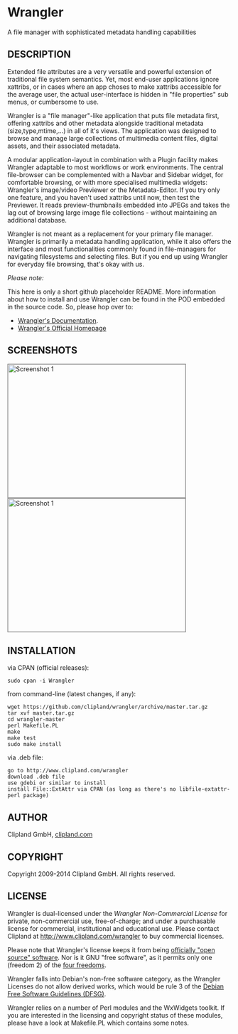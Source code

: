 Wrangler
========

A file manager with sophisticated metadata handling capabilities

## DESCRIPTION

Extended file attributes are a very versatile and powerful extension of traditional
file system semantics. Yet, most end-user applications ignore xattribs, or in cases
where an app choses to make xattribs accessible for the average user, the actual
user-interface is hidden in "file properties" sub menus, or cumbersome to use.

Wrangler is a "file manager"-like application that puts file metadata first, offering
xattribs and other metadata alongside traditional metadata (size,type,mtime,...)
in all of it's views. The application was designed to browse and manage large collections
of multimedia content files, digital assets, and their associated metadata.

A modular application-layout in combination with a Plugin facility makes Wrangler
adaptable to most workflows or work environments. The central file-browser can be
complemented with a Navbar and Sidebar widget, for comfortable browsing, or with
more specialised multimedia widgets: Wrangler's image/video Previewer or the Metadata-Editor.
If you try only one feature, and you haven't used xattribs until now, then test
the Previewer. It reads preview-thumbnails embedded into JPEGs and takes the lag
out of browsing large image file collections - without maintaining an additional
database.

Wrangler is not meant as a replacement for your primary file manager.
Wrangler is primarily a metadata handling
application, while it also offers the interface and most functionalities commonly
found in file-managers for navigating filesystems and selecting files. But if you
end up using Wrangler for everyday file browsing, that's okay with us.

_Please note:_

This here is only a short github placeholder README. More information about
how to install and use Wrangler can be found in the POD embedded in the source code.
So, please hop over to:

- [Wrangler's Documentation](http://search.cpan.org/perldoc?Wrangler).
- [Wrangler's Official Homepage](http://www.clipland.com/wrangler)

## SCREENSHOTS

<div>
<a href="https://raw.github.com/clipland/wrangler/master/screenshot1.png"><span><img src="https://raw.github.com/clipland/wrangler/master/screenshot1_small.png" width="400" height="300" alt="Screenshot 1" style="border: 1px solid #888;" /></span></a>
<a href="https://raw.github.com/clipland/wrangler/master/screenshot2.png"><span><img src="https://raw.github.com/clipland/wrangler/master/screenshot2_small.png" width="400" height="300" alt="Screenshot 1" style="border: 1px solid #888;" /></span></a>
</div>

## INSTALLATION

via CPAN (official releases):

    sudo cpan -i Wrangler

from command-line (latest changes, if any):

    wget https://github.com/clipland/wrangler/archive/master.tar.gz
    tar xvf master.tar.gz
    cd wrangler-master
    perl Makefile.PL
    make
    make test
    sudo make install

via .deb file:

    go to http://www.clipland.com/wrangler
    download .deb file
    use gdebi or similar to install
    install File::ExtAttr via CPAN (as long as there's no libfile-extattr-perl package)


## AUTHOR

Clipland GmbH, [clipland.com](http://www.clipland.com/)

## COPYRIGHT

Copyright 2009-2014 Clipland GmbH. All rights reserved.

## LICENSE

Wrangler is dual-licensed under the _Wrangler Non-Commercial License_ for private,
non-commercial use, free-of-charge; and under a purchasable license for commercial,
institutional and educational use. Please contact Clipland at http://www.clipland.com/wrangler
to buy commercial licenses.

Please note that Wrangler's license keeps it from being [officially "open source" software](http://opensource.org/faq#avoid-unapproved-licenses).
Nor is it GNU "free software", as it permits only one (freedom 2) of the [four freedoms](http://www.gnu.org/philosophy/free-sw.html).

Wrangler falls into Debian's non-free software category, as the Wrangler Licenses
do not allow derived works, which would be rule 3 of the [Debian Free Software Guidelines (DFSG)](https://www.debian.org/doc/debian-policy/ch-archive.html).

Wrangler relies on a number of Perl modules and the WxWidgets toolkit. If you are
interested in the licensing and copyright status of these modules, please have a
look at Makefile.PL which contains some notes.
